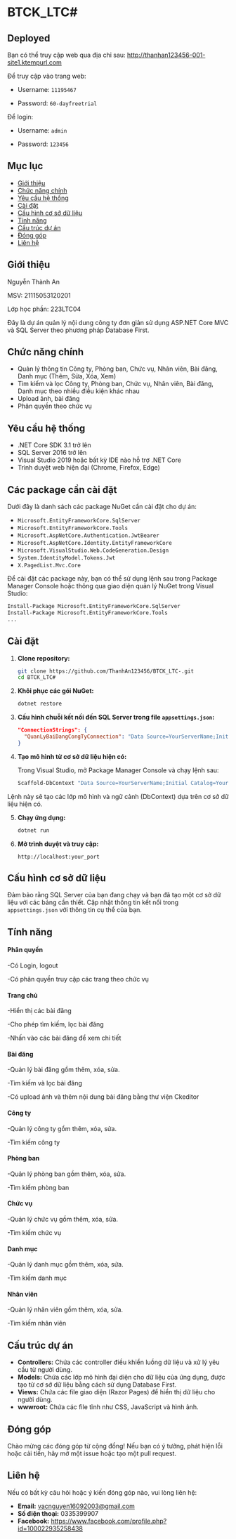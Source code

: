 # BTCK_LTC#
## Deployed
Bạn có thể truy cập web qua địa chỉ sau: http://thanhan123456-001-site1.ktempurl.com

Để truy cập vào trang web:

- Username: `11195467`

- Password: `60-dayfreetrial`

Để login:

- Username: `admin`

- Password: `123456`
## Mục lục

- [Giới thiệu](#giới-thiệu)
- [Chức năng chính](#chức-năng-chính)
- [Yêu cầu hệ thống](#yêu-cầu-hệ-thống)
- [Cài đặt](#cài-đặt)
- [Cấu hình cơ sở dữ liệu](#cấu-hình-cơ-sở-dữ-liệu)
- [Tính năng](#tính-năng)
- [Cấu trúc dự án](#cấu-trúc-dự-án)
- [Đóng góp](#đóng-góp)
- [Liên hệ](#liên-hệ)

## Giới thiệu

Nguyễn Thành An

MSV: 21115053120201

Lớp học phần: 223LTC04

Đây là dự án quản lý nội dung công ty đơn giản sử dụng ASP.NET Core MVC và SQL Server theo phương pháp Database First.

## Chức năng chính

- Quản lý thông tin Công ty, Phòng ban, Chức vụ, Nhân viên, Bài đăng, Danh mục (Thêm, Sửa, Xóa, Xem)
- Tìm kiếm và lọc Công ty, Phòng ban, Chức vụ, Nhân viên, Bài đăng, Danh mục theo nhiều điều kiện khác nhau
- Upload ảnh, bài đăng
- Phân quyền theo chức vụ

## Yêu cầu hệ thống

- .NET Core SDK 3.1 trở lên
- SQL Server 2016 trở lên
- Visual Studio 2019 hoặc bất kỳ IDE nào hỗ trợ .NET Core
- Trình duyệt web hiện đại (Chrome, Firefox, Edge)

## Các package cần cài đặt

Dưới đây là danh sách các package NuGet cần cài đặt cho dự án:

- `Microsoft.EntityFrameworkCore.SqlServer`
- `Microsoft.EntityFrameworkCore.Tools`
- `Microsoft.AspNetCore.Authentication.JwtBearer`
- `Microsoft.AspNetCore.Identity.EntityFrameworkCore`
- `Microsoft.VisualStudio.Web.CodeGeneration.Design`
- `System.IdentityModel.Tokens.Jwt`
- `X.PagedList.Mvc.Core`

Để cài đặt các package này, bạn có thể sử dụng lệnh sau trong Package Manager Console hoặc thông qua giao diện quản lý NuGet trong Visual Studio:

```bash
Install-Package Microsoft.EntityFrameworkCore.SqlServer
Install-Package Microsoft.EntityFrameworkCore.Tools
...
```
## Cài đặt

1. **Clone repository:**

    ```bash
    git clone https://github.com/ThanhAn123456/BTCK_LTC-.git
    cd BTCK_LTC#
    ```

2. **Khôi phục các gói NuGet:**

    ```bash
    dotnet restore
    ```

3. **Cấu hình chuỗi kết nối đến SQL Server trong file `appsettings.json`:**

    ```json
    "ConnectionStrings": {
      "QuanLyBaiDangCongTyConnection": "Data Source=YourServerName;Initial Catalog=YourDatabaseName;Integrated Security=True;Connect Timeout=30;Encrypt=True;Trust Server Certificate=True;Application Intent=ReadWrite;Multi Subnet Failover=False"
    }
    ```

4. **Tạo mô hình từ cơ sở dữ liệu hiện có:**

    Trong Visual Studio, mở Package Manager Console và chạy lệnh sau:

    ```bash
    Scaffold-DbContext "Data Source=YourServerName;Initial Catalog=YourDatabaseName;Integrated Security=True;Connect Timeout=30;Encrypt=True;Trust Server Certificate=True;Application Intent=ReadWrite;Multi Subnet Failover=False" Microsoft.EntityFrameworkCore.SqlServer -OutputDir Models
    ```
Lệnh này sẽ tạo các lớp mô hình và ngữ cảnh (DbContext) dựa trên cơ sở dữ liệu hiện có.

5. **Chạy ứng dụng:**

    ```bash
    dotnet run
    ```

6. **Mở trình duyệt và truy cập:**

    ```
    http://localhost:your_port
    ```

## Cấu hình cơ sở dữ liệu

Đảm bảo rằng SQL Server của bạn đang chạy và bạn đã tạo một cơ sở dữ liệu với các bảng cần thiết. Cập nhật thông tin kết nối trong `appsettings.json` với thông tin cụ thể của bạn.

## Tính năng
   #### Phân quyền
  -Có Login, logout
  
  -Có phân quyền truy cập các trang theo chức vụ
   #### Trang chủ
  -Hiển thị các bài đăng

  -Cho phép tìm kiếm, lọc bài đăng
  
  -Nhấn vào các bài đăng để xem chi tiết 
  #### Bài đăng
  -Quản lý bài đăng gồm thêm, xóa, sửa.
  
  -Tìm kiếm và lọc bài đăng

  -Có upload ảnh và thêm nội dung bài đăng bằng thư viện Ckeditor
  #### Công ty
  -Quản lý công ty gồm thêm, xóa, sửa.
  
  -Tìm kiếm công ty
  #### Phòng ban
  -Quản lý phòng ban gồm thêm, xóa, sửa.
  
  -Tìm kiếm phòng ban
  #### Chức vụ
  -Quản lý chức vụ gồm thêm, xóa, sửa.
  
  -Tìm kiếm chức vụ
  #### Danh mục
  -Quản lý danh mục gồm thêm, xóa, sửa.
  
  -Tìm kiếm danh mục
  #### Nhân viên
  -Quản lý nhân viên gồm thêm, xóa, sửa.
  
  -Tìm kiếm nhân viên

## Cấu trúc dự án

- **Controllers:** Chứa các controller điều khiển luồng dữ liệu và xử lý yêu cầu từ người dùng.
- **Models:** Chứa các lớp mô hình đại diện cho dữ liệu của ứng dụng, được tạo từ cơ sở dữ liệu bằng cách sử dụng Database First.
- **Views:** Chứa các file giao diện (Razor Pages) để hiển thị dữ liệu cho người dùng.
- **wwwroot:** Chứa các file tĩnh như CSS, JavaScript và hình ảnh.

## Đóng góp

Chào mừng các đóng góp từ cộng đồng! Nếu bạn có ý tưởng, phát hiện lỗi hoặc cải tiến, hãy mở một issue hoặc tạo một pull request.

## Liên hệ

Nếu có bất kỳ câu hỏi hoặc ý kiến đóng góp nào, vui lòng liên hệ:

- **Email:** vacnguyen16092003@gmail.com
- **Số điện thoại:** 0335399907
- **Facebook:** https://www.facebook.com/profile.php?id=100022935258438
